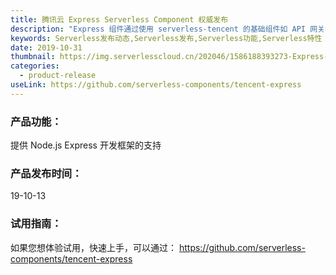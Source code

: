 ```yaml
---
title: 腾讯云 Express Serverless Component 权威发布
description: "Express 组件通过使用 serverless-tencent 的基础组件如 API 网关组件，SCF 组件等，快速方便的在腾讯云创建、配置和管理一个 Express 框架。"
keywords: Serverless发布动态,Serverless发布,Serverless功能,Serverless特性
date: 2019-10-31
thumbnail: https://img.serverlesscloud.cn/202046/1586188393273-Express-list.png
categories:
  - product-release
useLink: https://github.com/serverless-components/tencent-express
---
```


### **产品功能**：
提供 Node.js Express 开发框架的支持

### **产品发布时间**：
19-10-13


### **试用指南**：
如果您想体验试用，快速上手，可以通过：
https://github.com/serverless-components/tencent-express






